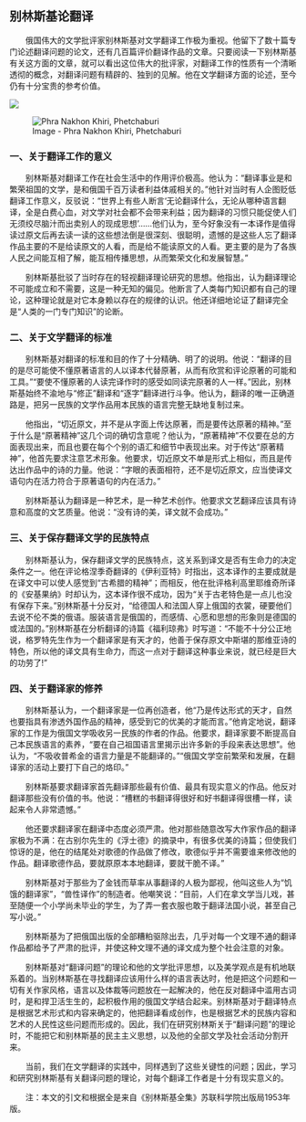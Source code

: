 ## 别林斯基论翻译

  俄国伟大的文学批评家别林斯基对文学翻译工作极为重视。他留下了数十篇专门论述翻译问题的论文，还有几百篇评价翻译作品的文章。只要阅读一下别林斯基有关这方面的文章，就可以看出这位伟大的批评家，对翻译工作的性质有一个清晰透彻的概念，对翻译问题有精辟的、独到的见解。他在文学翻译方面的论述，至今仍有十分宝贵的参考价值。

![](https://upload.wikimedia.org/wikipedia/commons/3/36/Vissarion_Belinsky_by_K_Gorbunov_1843.jpg)


<figure>
    <img src="https://upload.wikimedia.org/wikipedia/commons/3/36/Vissarion_Belinsky_by_K_Gorbunov_1843.jpg" alt="Phra Nakhon Khiri, Phetchaburi">
    <figcaption>Image - Phra Nakhon Khiri, Phetchaburi</figcaption>
</figure>

### 一、关于翻译工作的意义

  别林斯基对翻译工作在社会生活中的作用评价极高。他认为：“翻译事业是和繁荣祖国的文学，是和俄国千百万读者利益体戚相关的。”他针对当时有人企图贬低翻译工作意义，反驳说：“世界上有些人断言‘无论翻译什么，无论从哪种语言翻译，全是白费心血，对文学对社会都不会带来利益；因为翻译的习惯只能促使人们无须绞尽脑汁而出卖别人的现成思想’……他们认为，至今好象没有一本译作是值得读过原文后再去读一读的这些想法倒是很深刻、很聪明，遗憾的是这些人忘了翻译作品主要的不是给读原文的人看，而是给不能读原文的人看。更主要的是为了各族人民之间能互相了解，能互相传播思想，从而繁荣文化和发展智慧。”

  别林斯基批驳了当时存在的轻视翻译理论研究的思想。他指出，认为翻译理论不可能成立和不需要，这是一种无知的偏见。他断言了人类每门知识都有自己的理论，这种理论就是对它本身赖以存在的规律的认识。他还详细地论证了翻译完全是“人类的一门专门知识”的论断。

### 二、关于文学翻译的标准

  别林斯基对翻译的标准和目的作了十分精确、明了的说明。他说：“翻译的目的是尽可能使不懂原著语言的人以译本代替原著，从而有欣赏和评论原著的可能和工具。”“要使不懂原著的人读完译作时的感受如同读完原著的人一样。”因此，别林斯基始终不渝地与“修正”翻译和“逐字”翻译进行斗争。他认为，翻译的唯一正确道路是，把另一民族的文学作品用本民族的语言完整无缺地复制过来。

  他指出，“切近原文，并不是从字面上传达原著，而是要传达原著的精神。”至于什么是“原著精神”这几个词的确切含意呢？他认为，“原著精神”不仅要在总的方面表现出来，而且也要在每个个别的语汇和细节中表现出来。对于传达“原著精神”，他首先要求注意艺术形象。他要求，切近原文不单是形式上相似，而且是传达出作品中的诗的力量。他说：“字眼的表面相符，还不是切近原文，应当使译文语句内在活力符合于原著语句的内在活力。”

  别林斯基认为翻译是一种艺术，是一种艺术创作。他要求文艺翻译应该具有诗意和高度的文艺质量。他说：“没有诗的美，译文就不会成功。”

### 三、关于保存翻译文学的民族特点

  别林斯基认为，保存翻译文学的民族特点，这关系到译文是否有生命力的决定条件之一。他在评论格涅季奇翻译的《伊利亚特》时指出，这本译作的主要成就是在译文中可以使人感觉到“古希腊的精神”；而相反，他在批评格利高里耶维奇所译的《安基果纳》时却认为，这本译作很不成功，因为“关于古老特色是一点儿也没有保存下来。”别林斯基十分反对，“给德国人和法国人穿上俄国的衣裳，硬要他们去说不伦不类的俄语。服装语言是俄国的，而感情、心愿和思想的形象则是德国的或法国的。”别林斯基在分析翻译的诗篇《福利琼弗》时写道：“不能不十分公正地说，格罗特先生作为一个翻译家是有天才的，他善于保存原文中斯堪的那维亚诗的特色，所以他的译文具有生命力，而这一点对于翻译这种事业来说，就已经是巨大的功劳了!”

### 四、关于翻译家的修养

  别林斯基认为，一个翻译家是一位再创造者，他“乃是传达形式的天才，自然也要指具有渗透外国作品的精神，感受到它的优美的才能而言。”他肯定地说，翻译家的工作是为俄国文学吸收另一民族的作者的作品。他要求，翻译家要不断提高自己本民族语言的素养，“要在自己祖国语言里揭示出许多新的手段来表达思想”。他认为，“不吸收普希金的语言力量是不能翻译的。”“俄国文学空前繁荣和发展，在翻译家的活动上要打下自己的烙印。”

  别林斯基要求翻译家首先翻译那些最有价值、最具有现实意义的作品。他反对翻译那些没有价值的书。他说：“槽糕的书翻译得很好和好书翻译得很槽一样，读起来令人非常遗憾。”

  他还要求翻译家在翻译中态度必须严肃。他对那些随意改写大作家作品的翻译家极为不满：在古别尔先生的《浮士德》的摘录中，有很多优美的诗篇；但使我们惊讶的是，他在的结尾处对歌德的作品做了修改，歌德似乎并不需要谁来修改他的作品。翻译歌德作品，要就原原本本地翻译，要就干脆不译。”

  别林斯基对于那些为了金钱而草率从事翻译的人极为鄙视，他叫这些人为“饥饿的翻译家”，“兽性译作”的制造者。他嘲笑说：“目前，人们在拿文学当儿戏，甚至随便一个小学尚未毕业的学生，为了弄一套衣服也敢于翻译法国小说，甚至自己写小说。”

  别林斯基为了把俄国出版的全部糟粕驱除出去，几乎对每一个文理不通的翻译作品都给予了严肃的批评，并使这种文理不通的译文成为整个社会注意的对象。

  别林斯基对“翻译问题”的理论和他的文学批评思想，以及美学观点是有机地联系着的。当别林斯基在寻找翻译应该用什么样的语言表达时，他是把这个问题和一切有关作家风格，语言以及体裁等问题放在一起解决的，他在反对翻译中滥用古词时，是和捍卫活生生的，起积极作用的俄国文学结合起来。别林斯基对于翻译特点是根据艺术形式和内容来确定的，他把翻译看成创作，也是根据艺术的民族内容和艺术的人民性这些问题而形成的。因此，我们在研究别林斯关于“翻译问题”的理论时，不能把它和别林斯基的民主主义思想，以及他的全部文学及社会活动分割开来。

  当前，我们在文学翻译的实践中，同样遇到了这些关键性的问题；因此，学习和研究别林斯基有关翻译问题的理论，对每个翻译工作者是十分有现实意义的。

  注：本文的引文和根据全是来自《别林斯基全集》苏联科学院出版局1953年版。

